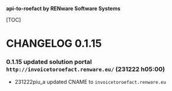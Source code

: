 **api-to-roefact by RENware Software Systems**

[TOC]


# CHANGELOG 0.1.15


### 0.1.15 updated solution portal `http://invoicetoroefact.renware.eu/` (231222 h05:00)

* 231222piu_a updated CNAME to `invoicetoroefact.renware.eu`



